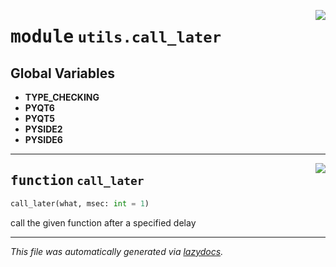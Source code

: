 <!-- markdownlint-disable -->

<a href="..\..\qtstrap\utils\call_later.py#L0"><img align="right" style="float:right;" src="https://img.shields.io/badge/-source-cccccc?style=flat-square"></a>

# <kbd>module</kbd> `utils.call_later`




**Global Variables**
---------------
- **TYPE_CHECKING**
- **PYQT6**
- **PYQT5**
- **PYSIDE2**
- **PYSIDE6**

---

<a href="..\..\qtstrap\utils\call_later.py#L6"><img align="right" style="float:right;" src="https://img.shields.io/badge/-source-cccccc?style=flat-square"></a>

## <kbd>function</kbd> `call_later`

```python
call_later(what, msec: int = 1)
```

call the given function after a specified delay 




---

_This file was automatically generated via [lazydocs](https://github.com/ml-tooling/lazydocs)._

